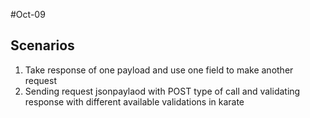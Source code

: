 #Oct-09
## Scenarios
1. Take response of one payload and use one field to make another request
2. Sending request jsonpaylaod with POST type of call and validating response with different available validations in karate 